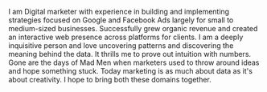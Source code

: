 I am Digital marketer with experience in building and implementing strategies focused on Google and Facebook Ads largely for small to medium-sized businesses. Successfully grew organic revenue and created an interactive web presence across platforms for clients.  I am a deeply inquisitive person and love uncovering patterns and discovering the meaning behind the data. It thrills me to prove out intuition with numbers. Gone are the days of Mad Men when marketers used to throw around ideas and hope something stuck. Today marketing is as much about data as it's about creativity. I hope to bring both these domains together. 
